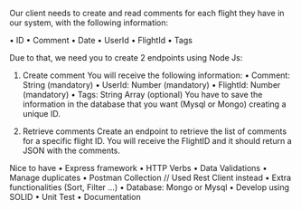 Our client needs to create and read comments for each flight they have in our system, with the following information:

• ID
• Comment
• Date
• UserId
• FlightId
• Tags

Due to that, we need you to create 2 endpoints using Node Js:
1. Create comment
You will receive the following information:
• Comment: String (mandatory)
• UserId: Number (mandatory)
• FlightId: Number (mandatory)
• Tags: String Array (optional)
You have to save the information in the database that you want (Mysql or Mongo) creating a unique ID.


2. Retrieve comments
Create an endpoint to retrieve the list of comments for a specific flight ID. You will receive the FlightID and it should return a JSON with the comments.


Nice to have
• Express framework
• HTTP Verbs
• Data Validations
• Manage duplicates
• Postman Collection // Used Rest Client instead 
• Extra functionalities (Sort, Filter …)
• Database: Mongo or Mysql
• Develop using SOLID
• Unit Test
• Documentation